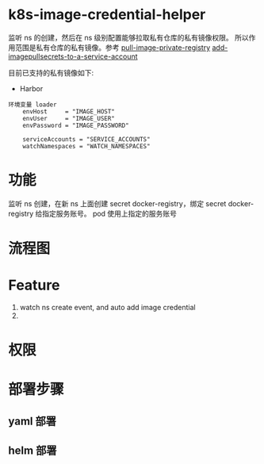 # k8s-image-credential-helper

监听 ns 的创建，然后在 ns 级别配置能够拉取私有仓库的私有镜像权限。
所以作用范围是私有仓库的私有镜像。参考
[pull-image-private-registry](https://kubernetes.io/zh-cn/docs/tasks/configure-pod-container/pull-image-private-registry/)
[add-imagepullsecrets-to-a-service-account](https://kubernetes.io/zh-cn/docs/tasks/configure-pod-container/configure-service-account/#add-imagepullsecrets-to-a-service-account)

目前已支持的私有镜像如下:

- Harbor

```
环境变量 loader
	envHost     = "IMAGE_HOST"
	envUser     = "IMAGE_USER"
	envPassword = "IMAGE_PASSWORD"

	serviceAccounts = "SERVICE_ACCOUNTS"
	watchNamespaces = "WATCH_NAMESPACES"
```

# 功能

监听 ns 创建，在新 ns 上面创建 secret docker-registry，绑定 secret docker-registry 给指定服务账号。
pod 使用上指定的服务账号

# 流程图

# Feature

1. watch ns create event, and auto add image credential
2.

# 权限

# 部署步骤

## yaml 部署

## helm 部署
